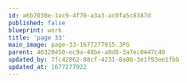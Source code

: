 ```yaml
---
id: a6b7030e-1ac9-4f70-a3a3-ac0fa5c8387d
published: false
blueprint: work
title: 'page 33'
main_image: page-33-1677277915.JPG
parent: 46320450-ec9a-48be-a8d8-3a7ec0447c40
updated_by: 7fc42862-88cf-4231-8a06-3e1f93ee1fbb
updated_at: 1677277922
---
```

